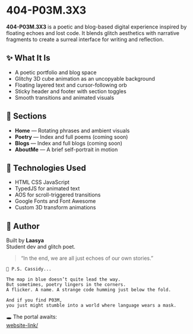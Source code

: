 # 404-P03M.3X3

**404-P03M.3X3** is a poetic and blog-based digital experience inspired by floating echoes and lost code. It blends glitch aesthetics with narrative fragments to create a surreal interface for writing and reflection.

## ✨ What It Is

- A poetic portfolio and blog space
- Glitchy 3D cube animation as an uncopyable background
- Floating layered text and cursor-following orb
- Sticky header and footer with section toggles
- Smooth transitions and animated visuals

## 🧠 Sections

- **Home** — Rotating phrases and ambient visuals
- **Poetry** — Index and full poems (coming soon)
- **Blogs** — Index and full blogs (coming soon)
- **AboutMe** — A brief self-portrait in motion

## 🧩 Technologies Used

- HTML CSS JavaScript
- TypedJS for animated text
- AOS for scroll-triggered transitions
- Google Fonts and Font Awesome
- Custom 3D transform animations

## 🧷 Author

Built by **Laasya**  
Student dev and glitch poet.

> “In the end, we are all just echoes of our own stories.”

```plaintext
🐣 P.S. Cassidy...

The map in blue doesn’t quite lead the way.  
But sometimes, poetry lingers in the corners.  
A flicker. A name. A strange code humming just below the fold.

And if you find P03M,  
you just might stumble into a world where language wears a mask.
```
🕳️ The portal awaits:  
[website-link/](https://404-p03m-3x3.netlify.app/)

